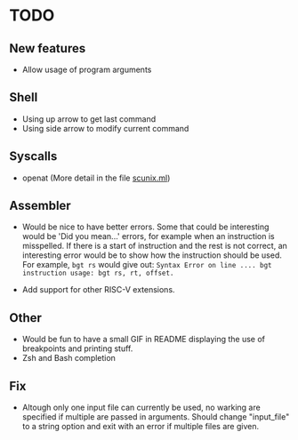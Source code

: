# TODO

## New features

* Allow usage of program arguments

## Shell

* Using up arrow to get last command
* Using side arrow to modify current command

## Syscalls

* openat (More detail in the file [scunix.ml](./arrakis/lib/syscall/scunix.ml]))

## Assembler

* Would be nice to have better errors.
  Some that could be interesting would be 'Did you mean...' errors, for example
  when an instruction is misspelled.
  If there is a start of instruction and the rest is not correct, an interesting
  error would be to show how the instruction should be used.
  For example, ``bgt rs`` would give out:
  ``Syntax Error on line .... bgt instruction usage: bgt rs, rt, offset.``

* Add support for other RISC-V extensions.

## Other

* Would be fun to have a small GIF in README displaying the use of breakpoints
  and printing stuff.
* Zsh and Bash completion

## Fix

* Altough only one input file can currently be used, no warking are specified if
  multiple are passed in arguments. Should change "input_file" to a string
  option and exit with an error if multiple files are given.

